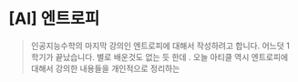 # [AI] 엔트로피

> 인공지능수학의 마지막 강의인 엔트로피에 대해서 작성하려고 합니다. 어느덧 1학기가 끝났습니다. 별로 배운것도 없는 듯 한데 . 오늘 아티클 역시 엔트로피에 대해서 강의한 내용들을 개인적으로 정리하는 